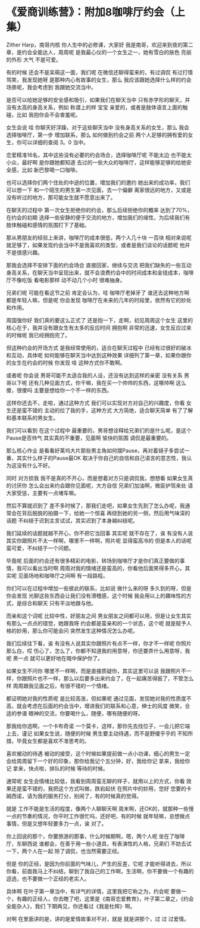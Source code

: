 # 《爱商训练营》：附加8咖啡厅约会（上集）

Zither Harp，南哥内核 你人生中的必修课，大家好 我是南哥，欢迎来到夜的第二章，是约会全能达人，周周呢 是我最心仪的一个女生之一，她有雪白的肤色 亮丽的外形 大气 不是可爱。

有的时候 还会不是呆萌这一面，我们呢 在微信还聊得蛮来的，有过调侃 有过打情骂笑，我发现她呀 是那种内心有故事的女生，那么 我应该跟她选择什么样的约会场景呢，我会考虑到 我跟她交流当中。

是否可以给她足够的安全感和吸引，如果我们在聊天当中 只有赤字形的聊天，并没有太高的身高关系，例如 称谓上的样 宝宝 亲爱的，或者是肢体语言上面的触碰，比如 我抱你会不会害羞呢。

女生会说 哇 你聊天好浮躁，对于这些聊天当中 没有身高关系的女生，那么 我会选择咖啡厅，第一步 增加联系，那么 如何做到约会之前 两个人足够的拥有爱的女生，你可以详细的查阅 3。0 当中。

恋爱精准16名，其中这些没有必要的约会场合，选择咖啡厅呢 不能太边 也不能太小众，最好啊 是你跟她都知道 去过的一些大众的咖啡厅，这样能够足够的给她安全感，比如 新巴黎喝一口咖啡。

也可以选择你们两个住处的中途的位置，增加我们的邀约 她出来的成功率，我们可以想一下 和一个陌生的男生第一次见面，去一个偏僻 离家很远的地方，又或是没有听过的地方，那可能女生就不愿意出来了。

在聊天的过程中 第一次女生拒绝你的约会，那么后续拒绝你的概率 达到了70%，在约会的初期 选择一些安静的便于交流的地方，增加我们的缘性，为后续我们有肢体触碰和感情的氛围打下了基础。

那从男朋友的经验上来讲，咖啡厅的成本很低，两个人几十块 一百块 相对来说呢 就足够了，如果发现约会当中不是我喜欢的类型，或者是我们谈论的话题呢 他并不是很感兴趣。

那我会选择不安排下面的约会场合 直接回家，继续与交流 把我们缺失的一些互动 身高关系，在聊天当中呈现出来，就不会浪费约会中的时间成本和金钱成本，咖啡厅不像吃饭 看电影那样 动不动几个小时 很难抽身。

兄弟们呢 可能在看这节之前 肯定会认为，哇 咖啡厅老掉牙了 谁还去这种地方啊 都是年轻人嘛，但是呢 你会发现 咖啡厅在未来的几年的时段里，依然有它的妙处和作用。

周国强你好 我们真的要这么正式了 还是抱一下，走啊，初见周周这个女生 这里的核心在于，我并没有跟女生有太多的反应时间 拥抱啊 非常的迅速，女生反应过来的时候呢 我已经拥抱完了。

但这种约会的开场方式 是我经常使用的，适合在聊天过程中 已经有过很好的破冰和互动，具体呢 如何能够在聊天当中达到这种效果 详细列了第一章，如果你跟你的女生在约会的时候 你发现 哇 这种方式你不敢啊。

或者呢 你会说 男哥可能不太适合我的人设，还没有达到这样的亲密 没有关系 男哥以下呢 还有几种见面方式，你干嘛，我在买一个帅帅的东西，这哪帅啊 这么傻，很傻吗 主要是想给你一个不一样的东西。

这样你还去不，走啦，通过这种方式 我们可以实现对方对自己的兴趣度，你看 女生还是蛮不错的 主动的拉了我的手，这种方式 大方简绝，适合聊天简单 有了了解和基本联系的男女生。

我们可以看到 在这个过程中 最重要的，男哥想诠释给兄弟们的是什么呢，是这个Pause是否帅气 其实真的不重要，见面啊 愉快的氛围 调侃是最重要的。

那么核心作业 是看看好莱坞大片那些男主角如何摆Pause，再对着镜子多尝试一番，其实什么样子的Pause最OK 取决于你自己的自信和自己语言的意志性，我认为这没有什么不好。

同时 对方损我 我不是真的不开心，而是想着对方只是调侃我，想想看 如果女生真的讨厌你 怎么会出来约会跟你见面呢，大方自信 兄弟们加油啊，微臣护驾来处 请大家受惩，主要有一点堵车嘛。

然后不算就迟到了 差不多时候了，那我们走吧，如果女生先到了怎么办呢，我通常会在背后脱脱的拍摄一下，给她一个惊喜 再绕到她的另一侧，然后用气味深的话题 不纠结于迟到主言试试，其实迟到了本身越纠结呢。

我们延续的话题就越不开心，你不把它当回事 其实呢 就不存在了，诶 有没有人说其实你跟照片不太一样啊，哪里不一样啊，照片呢 显得蛮高冷的 但是本人的话呢 蛮可爱，不纠结于一个问题。

毕竟呢 后面的约会还有很多精彩的电影，转场到咖啡厅才是你们真正要做的事情，我可以看出当时啊 周周对我的情绪还是蛮高的，你看他后面笑得多开心，其实呢 见面场地和咖啡厅之间啊 有一段路程。

你们可以在过程中增加一些彼此的联系，比如说 做什么来的呀 多久到的呀，但是你会发现 光聊这些东西会让我们没有滑稽感，这个时候 我会用以上的趣味性的方式，是综合和聊天 只有平淡地跟与他。

而亲和这个词呢 比较中性，好朋友之间 男女朋友之间都可以用，但是让女生其实有那么一点点的错觉，她跟我呀 约会都是蛮亲和的一个状态，这个呢 就是赋予人格的妙用，那么你可能会问 突然发生这种情况怎么办呢。

我们后续往下看，诶 有没有人说其实你跟照片有点不一样，你才不一样呢 你照片那么白，哎 伤心了，怎么了，你都不知道我的用意呀，你还要弄什么用意呀，我呢 黑一点 就可以更好地在暗中保护你了。

如果女生不问你 哪里不一样啊，而是直接质疑你，其实这里可以说 我跟照片不一样，你跟照片也不一样，那么以后要多出来约会了，在一起痛苦得振了，不管怎么样 周周跟我见面之后，有很不错的一个情绪。

都证明她对我的性质呢 是比较高涨，但如果呢 通过见面，发现她对我的性质度不高，就会考虑在后面的约会当中，增进我们的联系和心意，绅士的风度 微笑，合适的参谱 眼神的交流，你要喝什么，随便，哪有随便的呀。

那我给你选啊，一个卡布奇诺 一个莫卡，这样，那你先去找位子，一会儿把它端上去，谨记 如果女生说，随便的时候 男生要主动待遇，而不是野傻乎乎的 不知所措，毕竟女生都是喜欢不准思考的。

喜欢被动的待遇 被动的接受，这个时候如果提前做一点小功课，细心的男生一定会给周周留下一个好的印象，那你给我记个五分钟，好，我给你记 拿来，我给你记 拿来，快点啦，排队的时候 等待的时候。

通常呢 女生会情绪比较低，我看到周周蛮无聊的样子，就用以上的方式，你看 效果还是蛮不错的，我把这个方式叫做，跌宕起伏 在照片中的妙用，您好 您要的卡姆西诺，请为我的服务打分，别闹了，有的时候真的觉得。

就是 工作不能是生活的程度，像两个人聊聊天啊 周末啊，还OK的，就那种一些慢一点的节奏的情况，你平时工作很忙吗，还好吧，有的时候 就年轻嘛，总想做点事情，但是又想年轻要多力一点，诶 对了。

你上回说的那个，你要旅游的那事，什么时候期啊，嗯，两个人呢 坐在了咖啡厅，东聊西说 谁都会，在善于用一些小道具，有表演性的人格，兄弟们 不妨去试一下，两个人在一起 除了调侃，也当然需要正经。

但是 你的正经，是因为你前面的气味儿，产生的反差，它呢 才能听得进去，所以 你看，前面我马上不纠结，聊到了我自己的工作啊，生活啊，你不要做一个有趣的逗选，也不要做一个正经的老实人。

具体啊 在叶子第一章当中，有详气的详情，这里我把它称之为，约会呢 要做一个，有趣的正经人，你去瞎了吧，这里是《南哥恋爱教育》，叶子第二章之，《约会全能杂人》，我们 下期再见，你还看过《我是杜辉》啊。

对啊 在里面讲的是，讲的是爱情故事对不对，就是 就是讲那个，过 过 过爱情。